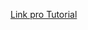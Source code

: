 [Link pro Tutorial](https://willianjusten.com.br/como-criar-um-spinner-loader-com-css-puro-e-uma-div/)